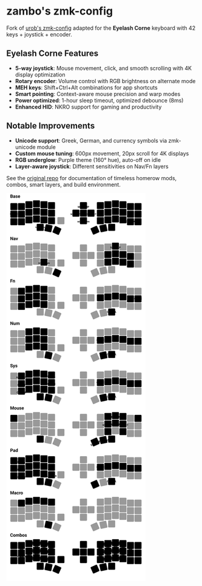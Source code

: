 # zambo's zmk-config

Fork of [urob's zmk-config](https://github.com/urob/zmk-config) adapted for the
**Eyelash Corne** keyboard with 42 keys + joystick + encoder.

## Eyelash Corne Features

- **5-way joystick**: Mouse movement, click, and smooth scrolling with 4K display optimization
- **Rotary encoder**: Volume control with RGB brightness on alternate mode
- **MEH keys**: Shift+Ctrl+Alt combinations for app shortcuts
- **Smart pointing**: Context-aware mouse precision and warp modes
- **Power optimized**: 1-hour sleep timeout, optimized debounce (8ms)
- **Enhanced HID**: NKRO support for gaming and productivity

## Notable Improvements

- **Unicode support**: Greek, German, and currency symbols via zmk-unicode module
- **Custom mouse tuning**: 600px movement, 20px scroll for 4K displays
- **RGB underglow**: Purple theme (160° hue), auto-off on idle
- **Layer-aware joystick**: Different sensitivities on Nav/Fn layers

See the [original repo](https://github.com/urob/zmk-config) for documentation
of timeless homerow mods, combos, smart layers, and build environment.

![](draw/base.svg)
